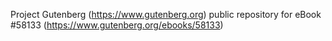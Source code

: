 Project Gutenberg (https://www.gutenberg.org) public repository for
eBook #58133 (https://www.gutenberg.org/ebooks/58133)
